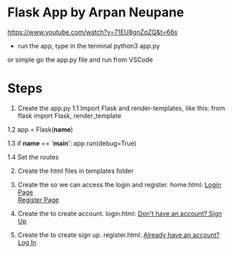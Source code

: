 # Flask App by Arpan Neupane

https://www.youtube.com/watch?v=71EU8gnZqZQ&t=66s

* run the app, type in the terminal
python3 app.py

or simple go the app.py file and run from VSCode

# Steps
1. Create the app.py
1.1 Import Flask and render-templates, like this:
from flask import Flask, render_template

1.2
app = Flask(__name__)

1.3 
if __name__ == '__main__':
    app.run(debug=True)

1.4 Set the routes

2. Create the html files in templates folder
3. Create the <href> so we can access the login and register. home.html:
    <a href="{{ url_for('login') }}">Login Page</a><br>
    <a href="{{ url_for('register') }}">Register Page</a><br>

4. Create the <href> to create account. login.html:
<a href="{{ url_for('register') }}">Don't have an account? Sign Up</a>

5. Create the <href> to create sign up. register.html:
<a href="{{ url_for('login') }}">Already have an account? Log In</a>